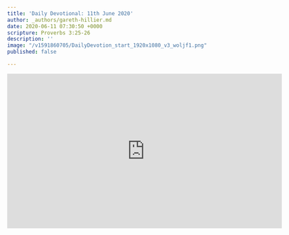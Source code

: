 ```yaml
---
title: 'Daily Devotional: 11th June 2020'
author: _authors/gareth-hillier.md
date: 2020-06-11 07:30:50 +0000
scripture: Proverbs 3:25-26
description: ''
image: "/v1591860705/DailyDevotion_start_1920x1080_v3_woljf1.png"
published: false

---
```

<iframe src="https://player.vimeo.com/video/427840151" width="640" height="360" frameborder="0" allow="autoplay; fullscreen" allowfullscreen></iframe>